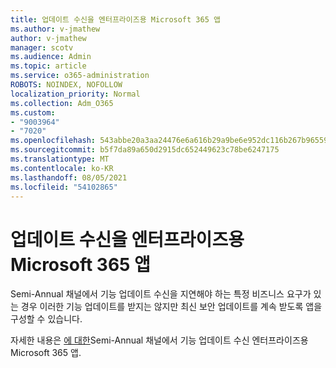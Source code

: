 ```yaml
---
title: 업데이트 수신을 엔터프라이즈용 Microsoft 365 앱
ms.author: v-jmathew
author: v-jmathew
manager: scotv
ms.audience: Admin
ms.topic: article
ms.service: o365-administration
ROBOTS: NOINDEX, NOFOLLOW
localization_priority: Normal
ms.collection: Adm_O365
ms.custom:
- "9003964"
- "7020"
ms.openlocfilehash: 543abbe20a3aa24476e6a616b29a9be6e952dc116b267b965597006d9413e02c
ms.sourcegitcommit: b5f7da89a650d2915dc652449623c78be6247175
ms.translationtype: MT
ms.contentlocale: ko-KR
ms.lasthandoff: 08/05/2021
ms.locfileid: "54102865"
---
```

# <a name="delay-receiving-updates-to-microsoft-365-apps-for-enterprise"></a>업데이트 수신을 엔터프라이즈용 Microsoft 365 앱

Semi-Annual 채널에서 기능 업데이트 수신을 지연해야 하는 특정 비즈니스 요구가 있는 경우 이러한 기능 업데이트를 받지는 않지만 최신 보안 업데이트를 계속 받도록 앱을 구성할 수 있습니다.

자세한 내용은 [에 대한](https://go.microsoft.com/fwlink/?linkid=2109533)Semi-Annual 채널에서 기능 업데이트 수신 엔터프라이즈용 Microsoft 365 앱.
